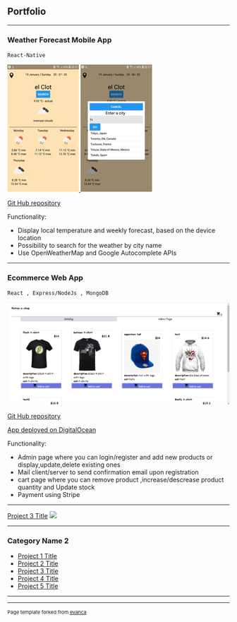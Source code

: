 ## Portfolio

---

### Weather Forecast Mobile App
    React-Native

<a href="https://github.com/petroula861/react_native/tree/master/weatherapp"><img src="images/weatherapp1_x15.jpg?raw=true"/>        <img src="images/weatherapp2x15.jpg?raw=true"/></a>

<a href="https://github.com/petroula861/react_native/tree/master/weatherapp">Git Hub repository</a>

Functionality: 
- Display local temperature and weekly forecast, based on the device location
- Possibility to search for the weather by city name
- Use OpenWeatherMap and Google Autocomplete APIs

---

### Ecommerce Web App
    React , Express/NodeJs , MongoDB

<a href="https://github.com/petroula861/02_react_express/tree/master/ecommerce_app"><img src="images/ecommerceapp.png?raw=true"/></a>

<a href="https://github.com/petroula861/02_react_express/tree/master/ecommerce_app">Git Hub repository</a>

<a href="http://188.166.7.202:3000/">App deployed on DigitalOcean</a>

Functionality: 
- Admin page where you can login/register and add new products or display,update,delete existing ones
- Mail client/server to send confirmation email upon registration
- cart page where you can remove product ,increase/descrease product quantity and Update stock
- Payment using Stripe

---
[Project 3 Title](http://example.com/)
<img src="images/dummy_thumbnail.jpg?raw=true"/>

---

### Category Name 2

- [Project 1 Title](http://example.com/)
- [Project 2 Title](http://example.com/)
- [Project 3 Title](http://example.com/)
- [Project 4 Title](http://example.com/)
- [Project 5 Title](http://example.com/)

---




---
<p style="font-size:11px">Page template forked from <a href="https://github.com/evanca/quick-portfolio">evanca</a></p>
<!-- Remove above link if you don't want to attibute -->

